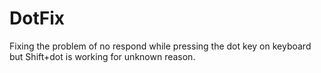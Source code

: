 # DotFix
Fixing the problem of no respond while pressing the dot key on keyboard but Shift+dot is working for unknown reason.

